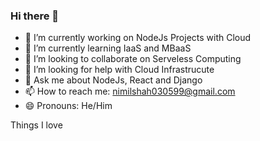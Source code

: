 ### Hi there 👋

- 🔭 I’m currently working on NodeJs Projects with Cloud
- 🌱 I’m currently learning IaaS and MBaaS
- 👯 I’m looking to collaborate on Serveless Computing
- 🤔 I’m looking for help with Cloud Infrastrucute
- 💬 Ask me about NodeJs, React and Django
- 📫 How to reach me: nimilshah030599@gmail.com
- 😄 Pronouns: He/Him

Things I love

